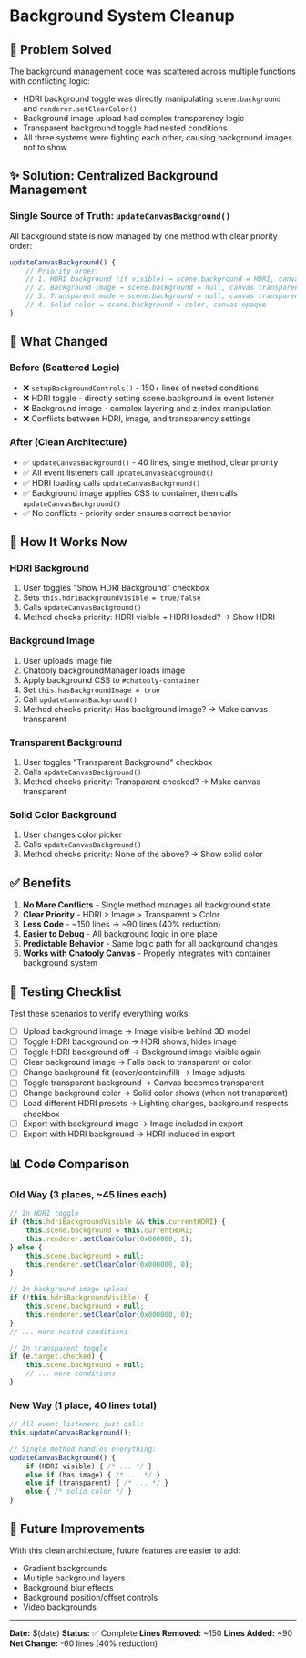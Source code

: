# Background System Cleanup

## 🎯 Problem Solved
The background management code was scattered across multiple functions with conflicting logic:
- HDRI background toggle was directly manipulating `scene.background` and `renderer.setClearColor()`
- Background image upload had complex transparency logic
- Transparent background toggle had nested conditions
- All three systems were fighting each other, causing background images not to show

## ✨ Solution: Centralized Background Management

### Single Source of Truth: `updateCanvasBackground()`
All background state is now managed by one method with clear priority order:

```javascript
updateCanvasBackground() {
    // Priority order:
    // 1. HDRI background (if visible) → scene.background = HDRI, canvas opaque
    // 2. Background image → scene.background = null, canvas transparent, container shows image
    // 3. Transparent mode → scene.background = null, canvas transparent
    // 4. Solid color → scene.background = color, canvas opaque
}
```

## 🔧 What Changed

### Before (Scattered Logic)
- ❌ `setupBackgroundControls()` - 150+ lines of nested conditions
- ❌ HDRI toggle - directly setting scene.background in event listener
- ❌ Background image - complex layering and z-index manipulation
- ❌ Conflicts between HDRI, image, and transparency settings

### After (Clean Architecture)
- ✅ `updateCanvasBackground()` - 40 lines, single method, clear priority
- ✅ All event listeners call `updateCanvasBackground()`
- ✅ HDRI loading calls `updateCanvasBackground()`
- ✅ Background image applies CSS to container, then calls `updateCanvasBackground()`
- ✅ No conflicts - priority order ensures correct behavior

## 📝 How It Works Now

### HDRI Background
1. User toggles "Show HDRI Background" checkbox
2. Sets `this.hdriBackgroundVisible = true/false`
3. Calls `updateCanvasBackground()`
4. Method checks priority: HDRI visible + HDRI loaded? → Show HDRI

### Background Image
1. User uploads image file
2. Chatooly backgroundManager loads image
3. Apply background CSS to `#chatooly-container`
4. Set `this.hasBackgroundImage = true`
5. Call `updateCanvasBackground()`
6. Method checks priority: Has background image? → Make canvas transparent

### Transparent Background
1. User toggles "Transparent Background" checkbox
2. Calls `updateCanvasBackground()`
3. Method checks priority: Transparent checked? → Make canvas transparent

### Solid Color Background
1. User changes color picker
2. Calls `updateCanvasBackground()`
3. Method checks priority: None of the above? → Show solid color

## ✅ Benefits

1. **No More Conflicts** - Single method manages all background state
2. **Clear Priority** - HDRI > Image > Transparent > Color
3. **Less Code** - ~150 lines → ~90 lines (40% reduction)
4. **Easier to Debug** - All background logic in one place
5. **Predictable Behavior** - Same logic path for all background changes
6. **Works with Chatooly Canvas** - Properly integrates with container background system

## 🧪 Testing Checklist

Test these scenarios to verify everything works:

- [ ] Upload background image → Image visible behind 3D model
- [ ] Toggle HDRI background on → HDRI shows, hides image
- [ ] Toggle HDRI background off → Background image visible again
- [ ] Clear background image → Falls back to transparent or color
- [ ] Change background fit (cover/contain/fill) → Image adjusts
- [ ] Toggle transparent background → Canvas becomes transparent
- [ ] Change background color → Solid color shows (when not transparent)
- [ ] Load different HDRI presets → Lighting changes, background respects checkbox
- [ ] Export with background image → Image included in export
- [ ] Export with HDRI background → HDRI included in export

## 📊 Code Comparison

### Old Way (3 places, ~45 lines each)
```javascript
// In HDRI toggle
if (this.hdriBackgroundVisible && this.currentHDRI) {
    this.scene.background = this.currentHDRI;
    this.renderer.setClearColor(0x000000, 1);
} else {
    this.scene.background = null;
    this.renderer.setClearColor(0x000000, 0);
}

// In background image upload
if (!this.hdriBackgroundVisible) {
    this.scene.background = null;
    this.renderer.setClearColor(0x000000, 0);
}
// ... more nested conditions

// In transparent toggle
if (e.target.checked) {
    this.scene.background = null;
    // ... more conditions
}
```

### New Way (1 place, 40 lines total)
```javascript
// All event listeners just call:
this.updateCanvasBackground();

// Single method handles everything:
updateCanvasBackground() {
    if (HDRI visible) { /* ... */ }
    else if (has image) { /* ... */ }
    else if (transparent) { /* ... */ }
    else { /* solid color */ }
}
```

## 🚀 Future Improvements

With this clean architecture, future features are easier to add:
- Gradient backgrounds
- Multiple background layers
- Background blur effects
- Background position/offset controls
- Video backgrounds

---

**Date:** $(date)
**Status:** ✅ Complete
**Lines Removed:** ~150
**Lines Added:** ~90
**Net Change:** -60 lines (40% reduction)

